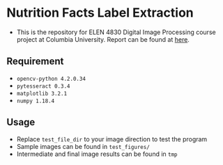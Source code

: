 # Nutrition Facts Label Extraction
- This is the repository for ELEN 4830 Digital Image Processing course project at Columbia University. Report can be found at [here]().

## Requirement
- `opencv-python 4.2.0.34`
- `pytesseract 0.3.4`
- `matplotlib 3.2.1`
- `numpy 1.18.4`

## Usage
- Replace `test_file_dir` to your image direction to test the program
- Sample images can be found in `test_figures/`
- Intermediate and final image results can be found in `tmp`
